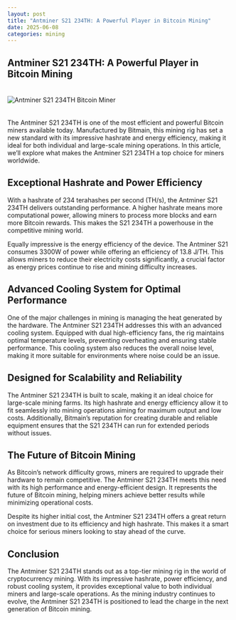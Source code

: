 ```yaml
---
layout: post
title: "Antminer S21 234TH: A Powerful Player in Bitcoin Mining"
date: 2025-06-08
categories: mining
---
```


<article itemscope itemtype="https://schema.org/Article">

  <h1 itemprop="headline">Antminer S21 234TH: A Powerful Player in Bitcoin Mining</h1>

  <img src="/assets/images/antminer-s21-234th.png" alt="Antminer S21 234TH Bitcoin Miner" style="max-width:100%;height:auto;margin:20px 0;" />

  <meta itemprop="description" content="Discover the power of Antminer S21 234TH — a high-performance, energy-efficient Bitcoin miner built for serious mining operations." />

  <p itemprop="articleBody">
    The Antminer S21 234TH is one of the most efficient and powerful Bitcoin miners available today. Manufactured by Bitmain, this mining rig has set a new standard with its impressive hashrate and energy efficiency, making it ideal for both individual and large-scale mining operations. In this article, we’ll explore what makes the Antminer S21 234TH a top choice for miners worldwide.
  </p>

  <h2>Exceptional Hashrate and Power Efficiency</h2>
  <p>
    With a hashrate of 234 terahashes per second (TH/s), the Antminer S21 234TH delivers outstanding performance. A higher hashrate means more computational power, allowing miners to process more blocks and earn more Bitcoin rewards. This makes the S21 234TH a powerhouse in the competitive mining world.
  </p>

  <p>
    Equally impressive is the energy efficiency of the device. The Antminer S21 consumes 3300W of power while offering an efficiency of 13.8 J/TH. This allows miners to reduce their electricity costs significantly, a crucial factor as energy prices continue to rise and mining difficulty increases.
  </p>

  <h2>Advanced Cooling System for Optimal Performance</h2>
  <p>
    One of the major challenges in mining is managing the heat generated by the hardware. The Antminer S21 234TH addresses this with an advanced cooling system. Equipped with dual high-efficiency fans, the rig maintains optimal temperature levels, preventing overheating and ensuring stable performance. This cooling system also reduces the overall noise level, making it more suitable for environments where noise could be an issue.
  </p>

  <h2>Designed for Scalability and Reliability</h2>
  <p>
    The Antminer S21 234TH is built to scale, making it an ideal choice for large-scale mining farms. Its high hashrate and energy efficiency allow it to fit seamlessly into mining operations aiming for maximum output and low costs. Additionally, Bitmain’s reputation for creating durable and reliable equipment ensures that the S21 234TH can run for extended periods without issues.
  </p>

  <h2>The Future of Bitcoin Mining</h2>
  <p>
    As Bitcoin’s network difficulty grows, miners are required to upgrade their hardware to remain competitive. The Antminer S21 234TH meets this need with its high performance and energy-efficient design. It represents the future of Bitcoin mining, helping miners achieve better results while minimizing operational costs.
  </p>

  <p>
    Despite its higher initial cost, the Antminer S21 234TH offers a great return on investment due to its efficiency and high hashrate. This makes it a smart choice for serious miners looking to stay ahead of the curve.
  </p>

  <h2>Conclusion</h2>
  <p>
    The Antminer S21 234TH stands out as a top-tier mining rig in the world of cryptocurrency mining. With its impressive hashrate, power efficiency, and robust cooling system, it provides exceptional value to both individual miners and large-scale operations. As the mining industry continues to evolve, the Antminer S21 234TH is positioned to lead the charge in the next generation of Bitcoin mining.
  </p>

</article>

